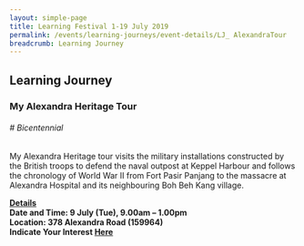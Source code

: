 ```yaml
---
layout: simple-page
title: Learning Festival 1-19 July 2019
permalink: /events/learning-journeys/event-details/LJ_ AlexandraTour
breadcrumb: Learning Journey
---
```


## Learning Journey
### My Alexandra Heritage Tour

###### _# Bicentennial_ 

My Alexandra Heritage tour visits the military installations constructed by the British troops to defend the naval outpost at Keppel Harbour and follows the chronology of World War II from Fort Pasir Panjang to the massacre at Alexandra Hospital and its neighbouring Boh Beh Kang village.

<b><u>Details</u><br>
**Date and Time: 9 July (Tue), 9.00am – 1.00pm** <br>
**Location: 378 Alexandra Road (159964)** <br>
**Indicate Your Interest [Here](https://www.eventbrite.sg/e/my-alexandra-heritage-tour-tickets-63638171484)** 

